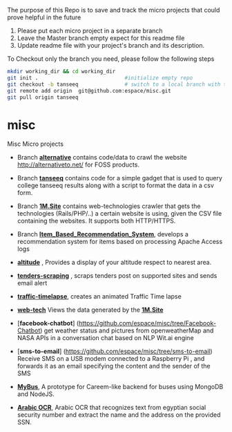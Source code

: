 
The purpose of this Repo is to save and track the micro projects that could prove helpful in the future


1. Please put each micro project in a separate branch 
2. Leave the Master branch empty expect for this readme file
3. Update readme file with your project's branch and its description. 
 
To Checkout only the branch you need, please follow the following steps 

```bash
mkdir working_dir && cd working_dir
git init .                            #initialize empty repo
git checkout -b tanseeq               # switch to a local branch with the same name to avoid confusion, not necessary though
git remote add origin  git@github.com:espace/misc.git 
git pull origin tanseeq
```

# misc
Misc Micro projects 

- Branch [**alternative**](https://github.com/espace/misc/tree/alternative) contains code/data to crawl the website http://alternativeto.net/ for FOSS products.

- Branch [**tanseeq**](https://github.com/espace/misc/tree/tanseeq) contains code for a simple gadget that is used to query college tanseeq results along with a script to format the data in a csv form.

- Branch [**1M.Site**](https://github.com/espace/misc/tree/1M.Site) contains web-technologies crawler that gets the technologies (Rails/PHP/..) a certain website is using, given the CSV file containing the websites. It supports both HTTP/HTTPS. 

- Branch [**Item_Based_Recommendation_System**](https://github.com/espace/misc/tree/Item_Based_Recommendation_System), develops a recommendation system for items based on processing Apache Access logs 

- [**altitude**](https://github.com/espace/misc/tree/altitude) , Provides a display of your altitude respect to nearest area. 

- [**tenders-scraping**](https://github.com/espace/misc/tree/tenders-scraping) , scraps tenders post on supported sites and sends email alert
- [**traffic-timelapse**](https://github.com/espace/misc/tree/traffic-timelapse), creates an animated Traffic Time lapse 

- [**web-tech**](https://github.com/espace/misc/tree/web-tech) Views the data generated by the [**1M.Site**](https://github.com/espace/misc/tree/1M.Site)

- [**facebook-chatbot**] (https://github.com/espace/misc/tree/Facebook-Chatbot) get weather status and pictures from openweatherMap and NASA APIs in a conversation chat based on NLP Wit.ai engine 

- [**sms-to-email**] (https://github.com/espace/misc/tree/sms-to-email) Receive SMS on a USB modem connected to a Raspberry Pi , and forwards it as an email specifying the content and the sender of the SMS

- [**MyBus**](https://github.com/espace/misc/tree/mybus), A prototype for Careem-like backend for buses using MongoDB and NodeJS.

- [**Arabic OCR**](https://github.com/espace/misc/tree/arabic_ocr), Arabic OCR that recognizes text from egyptian social security number and extract the name and the address on the provided SSN.
